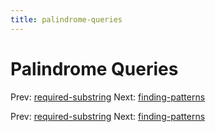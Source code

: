 ```yaml
---
title: palindrome-queries
---
```




# Palindrome Queries

Prev:
[required-substring](required-substring.md)
Next: [finding-patterns](finding-patterns.md)

Prev:
[required-substring](required-substring.md)
Next: [finding-patterns](finding-patterns.md)
